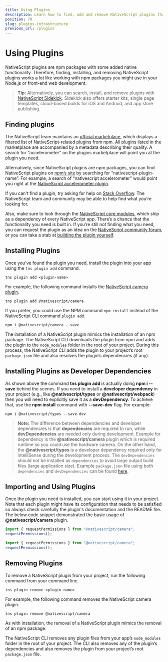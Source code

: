 ```yaml
---
title: Using Plugins
description: Learn how to find, add and remove NativeScript plugins that provide native device and platform capabilities missing in the core NativeScript modules
position: 70
slug: plugins-infrastructure
previous_url: /plugins
---
```


# Using Plugins

NativeScript plugins are npm packages with some added native functionality. Therefore, finding, installing, and removing NativeScript plugins works a lot like working with npm packages you might use in your Node.js or front-end web development.

> **Tip:** Alternatively, you can search, install, and remove plugins with [NativeScript Sidekick](https://www.nativescript.org/nativescript-sidekick). Sidekick also offers starter kits, single page templates, cloud-based builds for iOS and Android, and app store publishing.

## Finding plugins

The NativeScript team maintains an [official marketplace](http://market.nativescript.org/), which displays a filtered list of NativeScript-related plugins from npm. All plugins listed in the marketplace are accompanied by a metadata describing their quality. A search for “accelerometer” on the plugins marketplace will point you at the plugin you need.

Alternatively, since NativeScript plugins are npm packages, you can find NativeScript plugins on [npm’s site](https://www.npmjs.com/) by searching for “nativescript-plugin-name”. For example, a search of “nativescript accelerometer” would point you right at the [NativeScript accelerometer plugin](https://www.npmjs.com/package/nativescript-accelerometer).

If you can't find a plugin, try asking for help on [Stack Overflow](https://stackoverflow.com/questions/tagged/nativescript). The NativeScript team and community may be able to help find what you’re looking for.

Also, make sure to look through the [NativeScript core modules](https://docs.nativescript.org/core-concepts/modules), which ship as a dependency of every NativeScript app. There’s a chance that the functionality you need is built in. If you’re still not finding what you need, you can request the plugin as an idea on the [NativeScript community forum](https://discourse.nativescript.org/c/plugins), or you can take a stab at [building the plugin yourself](/plugins/building-plugins/).

## Installing Plugins

Once you’ve found the plugin you need, install the plugin into your app using the `tns plugin add` command.

```Node
tns plugin add <plugin-name>

```

For example, the following command installs the [NativeScript camera plugin](http://market.nativescript.org/plugins/@nativescript/camera).

```Node
tns plugin add @nativescript/camera
```

If you prefer, you could use the NPM command `npm install` instead of the NativeScript CLI command `plugin add`.

```Node
npm i @nativescript/camera --save
```

The installation of a NativeScript plugin mimics the installation of an npm package. The NativeScript CLI downloads the plugin from npm and adds the plugin to the `node_modules` folder in the root of your project. During this process, the NativeScript CLI adds the plugin to your project’s root `package.json` file and also resolves the plugin’s dependencies (if any).


## Installing Plugins as Developer Dependencies

As shown above the command **tns plugin add <plugin-name>** is actually doing **npm i <plugin-name> --save** behind the scenes. If you need to install a **developer dependency** in your project (e.g., like **@nativescript/types** or **@nativescript/webpack**) then you will need to explicitly save it as a **devDependency**. To achieve that, use the **npm install** command with **--save-dev** flag. For example:
```Shell
npm i @nativescript/types --save-dev
```

> **Note:** The difference between dependencies and developer dependencies is that **dependencies** are required to run, while **devDependencies** are needed only during development. Example for dependency is the **@nativescript/camera** plugin which is required runtime so you could use the hardware camera. On the other hand, the **@nativescript/types** is a developer dependency required only for intelliSense during the development process. The `devDependencies` should not be installed as `dependencies` to avoid large output build files (large application size). Example `package.json` file using both `dependencies` and `devDependencies` can be found [here](https://github.com/NativeScript/nativescript-sdk-examples-js/blob/master/package.json#L31-L44).

## Importing and Using Plugins 

Once the plugin you need is installed, you can start using it in your project. Note that each plugin might have its configuration that needs to be satisfied so always check carefully the plugin's documentation and the README file. The below code snippet demonstrated the basic usage of **@nativescript/camera** plugin.

```JavaScript
import { requestPermissions } from "@nativescript/camera"; 
requestPermissions();
```
```TypeScript
import { requestPermissions } from "@nativescript/camera"; 
requestPermissions();
```

## Removing Plugins

To remove a NativeScript plugin from your project, run the following command from your command line.

```
tns plugin remove <plugin-name>
```

For example, the following command removes the NativeScript camera plugin.

```
tns plugin remove @nativescript/camera
```

As with installation, the removal of a NativeScript plugin mimics the removal of an npm package.

The NativeScript CLI removes any plugin files from your app’s `node_modules` folder in the root of your project. The CLI also removes any of the plugin’s dependencies and also removes the plugin from your project’s root `package.json` file.
